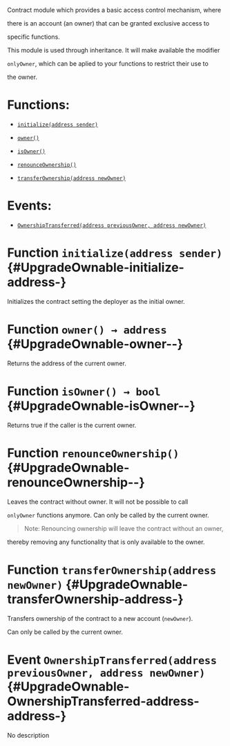 Contract module which provides a basic access control mechanism, where

there is an account (an owner) that can be granted exclusive access to

specific functions.

This module is used through inheritance. It will make available the modifier

`onlyOwner`, which can be aplied to your functions to restrict their use to

the owner.

# Functions:

- [`initialize(address sender)`](#UpgradeOwnable-initialize-address-)

- [`owner()`](#UpgradeOwnable-owner--)

- [`isOwner()`](#UpgradeOwnable-isOwner--)

- [`renounceOwnership()`](#UpgradeOwnable-renounceOwnership--)

- [`transferOwnership(address newOwner)`](#UpgradeOwnable-transferOwnership-address-)

# Events:

- [`OwnershipTransferred(address previousOwner, address newOwner)`](#UpgradeOwnable-OwnershipTransferred-address-address-)

# Function `initialize(address sender)` {#UpgradeOwnable-initialize-address-}

Initializes the contract setting the deployer as the initial owner.

# Function `owner() → address` {#UpgradeOwnable-owner--}

Returns the address of the current owner.

# Function `isOwner() → bool` {#UpgradeOwnable-isOwner--}

Returns true if the caller is the current owner.

# Function `renounceOwnership()` {#UpgradeOwnable-renounceOwnership--}

Leaves the contract without owner. It will not be possible to call

`onlyOwner` functions anymore. Can only be called by the current owner.

> Note: Renouncing ownership will leave the contract without an owner,

thereby removing any functionality that is only available to the owner.

# Function `transferOwnership(address newOwner)` {#UpgradeOwnable-transferOwnership-address-}

Transfers ownership of the contract to a new account (`newOwner`).

Can only be called by the current owner.

# Event `OwnershipTransferred(address previousOwner, address newOwner)` {#UpgradeOwnable-OwnershipTransferred-address-address-}

No description
